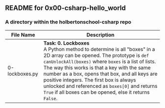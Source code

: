 ## README for 0x00-csharp-hello_world ##
### A directory within the holbertonschool-csharp repo ###

| File Name | Description |
| --------- | ----------- |
| 0-lockboxes.py | **Task: 0. Lockboxes** <br> A Python method to determine is all "boxes" in a 2D array can be opened. The prototype is `def canUnlockAll(boxes)` where `boxes` is a list of lists. The way this works is that a key with the same number as a box, opens that box, and all keys are positive integers. The first box is always unlocked and referenced as `boxes[0]` and returns `True` if all boxes can be opened, else it returns `False`. |
